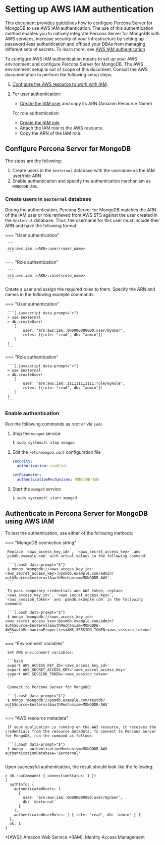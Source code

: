 # Setting up AWS IAM authentication

This document provides guidelines how to configure Percona Server for MongoDB to use AWS IAM authentication. The use of this authentication method enables you to natively integrate Percona Server for MongoDB with AWS services, increase security of your infrastructure by setting up password-less authentication and offload your DBAs from managing different sets of secrets. To learn more, see [AWS IAM authentication](aws-iam.md)

To configure AWS IAM authentication means to set up your AWS environment and configure Percona Server for MongoDB. The AWS environment setup is out of scope of this document. Consult the AWS documentation to perform the following setup steps: 

1.	[Configure the AWS resource to work with IAM](https://docs.aws.amazon.com/IAM/latest/UserGuide/reference_aws-services-that-work-with-iam.html). 
2.	For user authentication: 
      
      * [Create the IAM user](https://docs.aws.amazon.com/IAM/latest/UserGuide/id_users.html) and copy its ARN (Amazon Resource Name)

    For role authentication:

      * [Create the IAM role](https://docs.aws.amazon.com/IAM/latest/UserGuide/id_roles_create_for-service.html)
      * Attach the IAM role to the AWS resource.
      * Copy the ARN of the IAM role. 

## Configure Percona Server for MongoDB

The steps are the following:

1. Create users in the `$external` database with the username as the IAM user/role ARN
2. Enable authentication and specify the authentication mechanism as `MONGODB-AWS`.

### Create users in `$external` database

During the authentication, Percona Server for MongoDB matches the ARN of the IAM user or role retrieved from AWS STS against the user created in the `$external` database. Thus, the username for this user must include their ARN  and have the following format:

=== "User authentication"

     ```
     arn:aws:iam::<ARN>:user/<user_name>
     ```

=== "Role authentication"

     ```
     arn:aws:iam::<ARN>:role/<role_name>
     ```

Create a user and assign the required roles to them. Specify the ARN and names in the following example commands:

=== "User authentication"

     ```{.javascript data-prompt=">"}
     > use $external
     > db.createUser(
     	{
     		user: "arn:aws:iam::000000000000:user/myUser",
     		roles: [{role: "read", db: "admin"}]
     	}
     )
     ```

=== "Role authentication"

     ```{.javascript data-prompt=">"}
     > use $external
     > db.createUser(
     	{
     		user: "arn:aws:iam::111111111111:role/myRole",
     		roles: [{role: "read", db: "admin"}]
     	}
     )
     ```

### Enable authentication

Run the following commands as root or via `sudo`

1. Stop the `mongod` service

    ```{.bash data-prompt="$"}
    $ sudo systemctl stop mongod
    ```

2. Edit the `/etc/mongod.conf` configuration file

    ```yaml
    security:
      authorization: enabled

    setParameter:
      authenticationMechanisms: MONGODB-AWS
    ```

3. Start the `mongod` service

    ```{.bash data-prompt="$"}
    $ sudo systemctl start mongod
    ```

## Authenticate in Percona Server for MongoDB using AWS IAM

To test the authentication, use either of the following methods:

=== "MongoDB connection string" 

     Replace `<aws_access_key_id>`, `<aws_secret_access_key>` and `psmdb.example.com` with actual values in the following command:

     ```{.bash data-prompt="$"}
     $ mongo 'mongodb://<aws_access_key_id>:<aws_secret_access_key>:@psmdb.example.com/admin?authSource=$external&authMechanism=MONGODB-AWS'
     ```
 
     To pass temporary credentials and AWS token, replace `<aws_access_key_id>`, `<aws_secret_access_key>`, `<aws_session_token>` and `psmdb.example.com` in the following command:

     ```{.bash data-prompt="$"}
     $ mongo 'mongodb://<aws_access_key_id>:<aws_secret_access_key>:@psmdb.example.com/admin?authSource=$external&authMechanism=MONGODB-AWS&authMechanismProperties=AWS_SESSION_TOKEN:<aws_session_token>'
     ```

=== "Environment variables"

     Set AWS environment variables:

     ```bash
     export AWS_ACCESS_KEY_ID='<aws_access_key_id>'
     export AWS_SECRET_ACCESS_KEY='<aws_secret_access_key>'
     export AWS_SESSION_TOKEN='<aws_session_token>'
     ```

     Connect to Percona Server for MongoDB:

     ```{.bash data-prompt="$"}
     $ mongo 'mongodb://psmdb.example.com/testdb?authSource=$external&authMechanism=MONGODB-AWS'
     ```

=== "AWS resource metadata"
     
     If your application is running on the AWS resource, it receives the credentials from the resource metadata. To connect to Percona Server for MongoDB, run the command as follows:

     ```{.bash data-prompt="$"}
     $ mongo --authenticationMechanism=MONGODB-AWS --authenticationDatabase='$external'
     ```

Upon successful authentication, the result should look like the following: 

``` {.javascript .no-copy}          
> db.runCommand( { connectionStatus: 1 })
{
  authInfo: {
    authenticatedUsers: [
      {
        user: 'arn:aws:iam::00000000000:user/myUser',
        db: '$external'
      }
    ],
    authenticatedUserRoles: [ { role: 'read', db: 'admin' } ]
  },
  ok: 1
}
```

*[AWS]: Amazon Web Service
*[IAM]: Identity Access Management